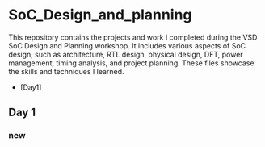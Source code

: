 # SoC_Design_and_planning
This repository contains the projects and work I completed during the VSD SoC Design and Planning workshop. It includes various aspects of SoC design, such as architecture, RTL design, physical design, DFT, power management, timing analysis, and project planning. These files showcase the skills and techniques I learned.
- [Day1]
## Day 1
### new